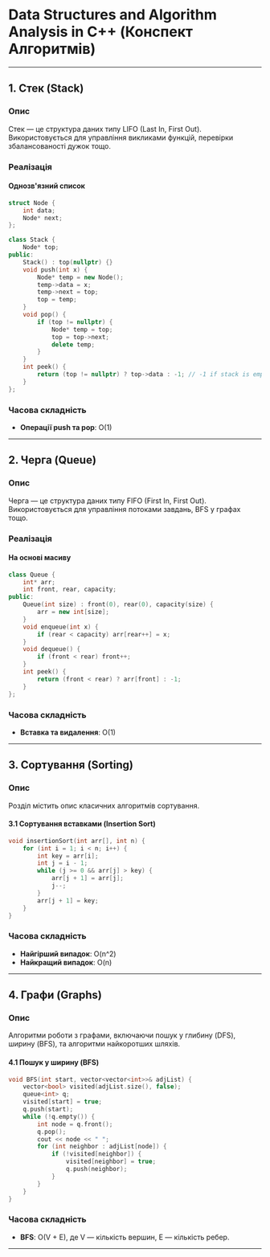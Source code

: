 
# Data Structures and Algorithm Analysis in C++ (Конспект Алгоритмів)

---

## 1. Стек (Stack)
### Опис
Стек — це структура даних типу LIFO (Last In, First Out). Використовується для управління викликами функцій, перевірки збалансованості дужок тощо.

### Реалізація
#### Однозв'язний список
```cpp
struct Node {
    int data;
    Node* next;
};

class Stack {
    Node* top;
public:
    Stack() : top(nullptr) {}
    void push(int x) {
        Node* temp = new Node();
        temp->data = x;
        temp->next = top;
        top = temp;
    }
    void pop() {
        if (top != nullptr) {
            Node* temp = top;
            top = top->next;
            delete temp;
        }
    }
    int peek() {
        return (top != nullptr) ? top->data : -1; // -1 if stack is empty
    }
};
```

### Часова складність
- **Операції push та pop**: O(1)

---

## 2. Черга (Queue)
### Опис
Черга — це структура даних типу FIFO (First In, First Out). Використовується для управління потоками завдань, BFS у графах тощо.

### Реалізація
#### На основі масиву
```cpp
class Queue {
    int* arr;
    int front, rear, capacity;
public:
    Queue(int size) : front(0), rear(0), capacity(size) {
        arr = new int[size];
    }
    void enqueue(int x) {
        if (rear < capacity) arr[rear++] = x;
    }
    void dequeue() {
        if (front < rear) front++;
    }
    int peek() {
        return (front < rear) ? arr[front] : -1;
    }
};
```

### Часова складність
- **Вставка та видалення**: O(1)

---

## 3. Сортування (Sorting)
### Опис
Розділ містить опис класичних алгоритмів сортування.

#### 3.1 Сортування вставками (Insertion Sort)
```cpp
void insertionSort(int arr[], int n) {
    for (int i = 1; i < n; i++) {
        int key = arr[i];
        int j = i - 1;
        while (j >= 0 && arr[j] > key) {
            arr[j + 1] = arr[j];
            j--;
        }
        arr[j + 1] = key;
    }
}
```

### Часова складність
- **Найгірший випадок**: O(n^2)
- **Найкращий випадок**: O(n)

---

## 4. Графи (Graphs)
### Опис
Алгоритми роботи з графами, включаючи пошук у глибину (DFS), ширину (BFS), та алгоритми найкоротших шляхів.

#### 4.1 Пошук у ширину (BFS)
```cpp
void BFS(int start, vector<vector<int>>& adjList) {
    vector<bool> visited(adjList.size(), false);
    queue<int> q;
    visited[start] = true;
    q.push(start);
    while (!q.empty()) {
        int node = q.front();
        q.pop();
        cout << node << " ";
        for (int neighbor : adjList[node]) {
            if (!visited[neighbor]) {
                visited[neighbor] = true;
                q.push(neighbor);
            }
        }
    }
}
```

### Часова складність
- **BFS**: O(V + E), де V — кількість вершин, E — кількість ребер.

---
